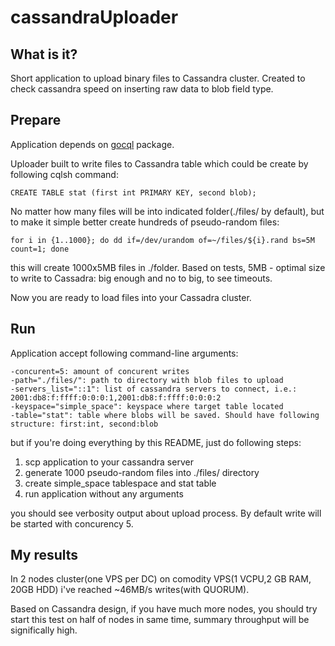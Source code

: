 # cassandraUploader

## What is it?

Short application to upload binary files to Cassandra cluster. 
Created to check cassandra speed on inserting raw data to blob field type.

## Prepare
Application depends on [gocql](https://github.com/gocql/gocql) package.

Uploader built to write files to Cassandra table which could be create by following cqlsh command:

    CREATE TABLE stat (first int PRIMARY KEY, second blob);

No matter how many files will be into indicated folder(./files/ by default), but to make it simple better create hundreds of pseudo-random files:

    for i in {1..1000}; do dd if=/dev/urandom of=~/files/${i}.rand bs=5M count=1; done

this will create 1000x5MB files in ./folder. Based on tests, 5MB - optimal size to write to Cassadra: big enough and no to big, to see timeouts.

Now you are ready to load files into your Cassadra cluster. 


## Run

Application accept following command-line arguments:

    -concurent=5: amount of concurent writes
    -path="./files/": path to directory with blob files to upload
    -servers_list="::1": list of cassandra servers to connect, i.e.: 2001:db8:f:ffff:0:0:0:1,2001:db8:f:ffff:0:0:0:2
    -keyspace="simple_space": keyspace where target table located
    -table="stat": table where blobs will be saved. Should have following structure: first:int, second:blob


but if you're doing everything by this README, just do following steps:
1. scp application to your cassandra server 
2. generate 1000 pseudo-random files into ./files/ directory
3. create simple_space tablespace and stat table 
4. run application without any arguments
 
you should see verbosity output about upload process. By default write will be started with concurency 5.

## My results

In 2 nodes cluster(one VPS per DC) on comodity VPS(1 VCPU,2 GB RAM, 20GB HDD) i've reached ~46MB/s writes(with QUORUM).

Based on Cassandra design, if you have much more nodes, you should try start this test on half of nodes in same time, summary throughput will be significally high.

